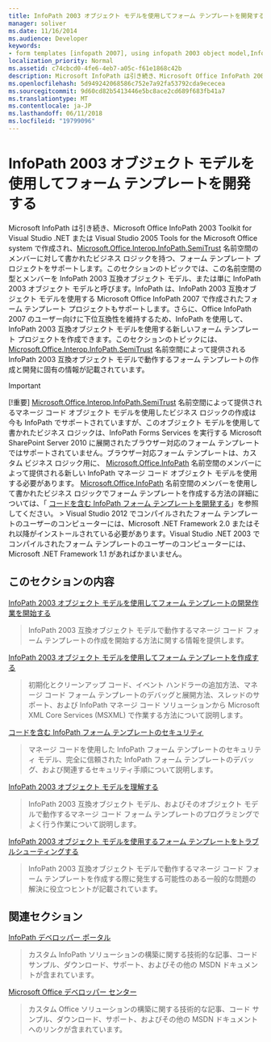 ```yaml
---
title: InfoPath 2003 オブジェクト モデルを使用してフォーム テンプレートを開発する
manager: soliver
ms.date: 11/16/2014
ms.audience: Developer
keywords:
- form templates [infopath 2007], using infopath 2003 object model,InfoPath 2003-compatible form templates,InfoPath 2007, developing form templates using InfoPath 2003 object model,object models [InfoPath 2003], developing managed code form templates
localization_priority: Normal
ms.assetid: c74cbcd0-4fe6-4eb7-a05c-f61e1868c42b
description: Microsoft InfoPath は引き続き、Microsoft Office InfoPath 2003 Toolkit for Visual Studio .NET または Visual Studio 2005 Tools for the Microsoft Office system で作成され、Microsoft.Office.Interop.InfoPath.SemiTrust 名前空間のメンバーに対して書かれたビジネス ロジックを持つ、フォーム テンプレート プロジェクトをサポートします。このセクションのトピックでは、この名前空間の型とメンバーを InfoPath 2003 互換オブジェクト モデル、または単に InfoPath 2003 オブジェクト モデルと呼びます。InfoPath は、InfoPath 2003 互換オブジェクト モデルを使用する Microsoft Office InfoPath 2007 で作成されたフォーム テンプレート プロジェクトもサポートします。さらに、Office InfoPath 2007 のユーザー向けに下位互換性を維持するため、InfoPath を使用して、InfoPath 2003 互換オブジェクト モデルを使用する新しいフォーム テンプレート プロジェクトを作成できます。このセクションのトピックには、Microsoft.Office.Interop.InfoPath.SemiTrust 名前空間によって提供される InfoPath 2003 互換オブジェクト モデルで動作するフォーム テンプレートの作成と開発に固有の情報が記載されています。
ms.openlocfilehash: 5d949242068586c752e7a92fa53792cda9ececea
ms.sourcegitcommit: 9d60cd82b5413446e5bc8ace2cd689f683fb41a7
ms.translationtype: MT
ms.contentlocale: ja-JP
ms.lasthandoff: 06/11/2018
ms.locfileid: "19799096"
---
```

# <a name="developing-form-templates-using-the-infopath-2003-object-model"></a>InfoPath 2003 オブジェクト モデルを使用してフォーム テンプレートを開発する

Microsoft InfoPath は引き続き、Microsoft Office InfoPath 2003 Toolkit for Visual Studio .NET または Visual Studio 2005 Tools for the Microsoft Office system で作成され、[Microsoft.Office.Interop.InfoPath.SemiTrust](https://msdn.microsoft.com/library/Microsoft.Office.Interop.InfoPath.SemiTrust.aspx) 名前空間のメンバーに対して書かれたビジネス ロジックを持つ、フォーム テンプレート プロジェクトをサポートします。このセクションのトピックでは、この名前空間の型とメンバーを InfoPath 2003 互換オブジェクト モデル、または単に InfoPath 2003 オブジェクト モデルと呼びます。InfoPath は、InfoPath 2003 互換オブジェクト モデルを使用する Microsoft Office InfoPath 2007 で作成されたフォーム テンプレート プロジェクトもサポートします。さらに、Office InfoPath 2007 のユーザー向けに下位互換性を維持するため、InfoPath を使用して、InfoPath 2003 互換オブジェクト モデルを使用する新しいフォーム テンプレート プロジェクトを作成できます。このセクションのトピックには、 [Microsoft.Office.Interop.InfoPath.SemiTrust](https://msdn.microsoft.com/library/Microsoft.Office.Interop.InfoPath.SemiTrust.aspx) 名前空間によって提供される InfoPath 2003 互換オブジェクト モデルで動作するフォーム テンプレートの作成と開発に固有の情報が記載されています。 
  
> [!IMPORTANT]
> [!重要] [Microsoft.Office.Interop.InfoPath.SemiTrust](https://msdn.microsoft.com/library/Microsoft.Office.Interop.InfoPath.SemiTrust.aspx) 名前空間によって提供されるマネージ コード オブジェクト モデルを使用したビジネス ロジックの作成は今も InfoPath でサポートされていますが、このオブジェクト モデルを使用して書かれたビジネス ロジックは、InfoPath Forms Services を実行する Microsoft SharePoint Server 2010 に展開されたブラウザー対応のフォーム テンプレートではサポートされていません。ブラウザー対応フォーム テンプレートは、カスタム ビジネス ロジック用に、 [Microsoft.Office.InfoPath](https://msdn.microsoft.com/library/Microsoft.Office.InfoPath.aspx) 名前空間のメンバーによって提供される新しい InfoPath マネージ コード オブジェクト モデルを使用する必要があります。 [Microsoft.Office.InfoPath](https://msdn.microsoft.com/library/Microsoft.Office.InfoPath.aspx) 名前空間のメンバーを使用して書かれたビジネス ロジックでフォーム テンプレートを作成する方法の詳細については、「 [コードを含む InfoPath フォーム テンプレートを開発する](developing-infopath-form-templates-with-code.md)」を参照してください。 > Visual Studio 2012 でコンパイルされたフォーム テンプレートのユーザーのコンピューターには、Microsoft .NET Framework 2.0 またはそれ以降がインストールされている必要があります。Visual Studio .NET 2003 でコンパイルされたフォーム テンプレートのユーザーのコンピューターには、Microsoft .NET Framework 1.1 があればかまいません。 
  
## <a name="in-this-section"></a>このセクションの内容

[InfoPath 2003 オブジェクト モデルを使用してフォーム テンプレートの開発作業を開始する](get-started-developing-form-templates-using-infopath-object-model.md)
  
> InfoPath 2003 互換オブジェクト モデルで動作するマネージ コード フォーム テンプレートの作成を開始する方法に関する情報を提供します。
    
[InfoPath 2003 オブジェクト モデルを使用してフォーム テンプレートを作成する](creating-form-templates-using-the-infopath-2003-object-model.md)
  
> 初期化とクリーンアップ コード、イベント ハンドラーの追加方法、マネージ コード フォーム テンプレートのデバッグと展開方法、スレッドのサポート、および InfoPath マネージ コード ソリューションから Microsoft XML Core Services (MSXML) で作業する方法について説明します。
    
[コードを含む InfoPath フォーム テンプレートのセキュリティ](security-in-infopath-form-templates-with-code.md)
  
> マネージ コードを使用した InfoPath フォーム テンプレートのセキュリティ モデル、完全に信頼された InfoPath フォーム テンプレートのデバッグ、および関連するセキュリティ手順について説明します。
    
[InfoPath 2003 オブジェクト モデルを理解する](understanding-the-infopath-2003-object-model.md)
  
> InfoPath 2003 互換オブジェクト モデル、およびそのオブジェクト モデルで動作するマネージ コード フォーム テンプレートのプログラミングでよく行う作業について説明します。
    
[InfoPath 2003 オブジェクト モデルを使用するフォーム テンプレートをトラブルシューティングする](troubleshoot-form-templates-that-use-infopath-object-model.md)
  
> InfoPath 2003 互換オブジェクト モデルで動作するマネージ コード フォーム テンプレートを作成する際に発生する可能性のある一般的な問題の解決に役立つヒントが記載されています。
    
## <a name="related-sections"></a>関連セクション

[InfoPath デベロッパー ポータル](http://go.microsoft.com/fwlink?LinkID=11689)
  
> カスタム InfoPath ソリューションの構築に関する技術的な記事、コード サンプル、ダウンロード、サポート、およびその他の MSDN ドキュメントが含まれています。
    
[Microsoft Office デベロッパー センター](http://go.microsoft.com/fwlink?LinkID=27128)
  
> カスタム Office ソリューションの構築に関する技術的な記事、コード サンプル、ダウンロード、サポート、およびその他の MSDN ドキュメントへのリンクが含まれています。
    

